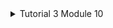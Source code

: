 <details>
<summary>Tutorial 3 Module 10</summary>

<details>
<summary>3.1. Original code</summary>

![3.1. Original code 1](https://i.ibb.co/vcLXB39/Screenshot-63.png)
![3.1. Original code 2](https://i.ibb.co/p3Tx7s2/Screenshot-64.png)
![3.1. Original code 3](https://i.ibb.co/XSFsywJ/Screenshot-65.png)

</details>

<details>
<summary>3.2. Add some creativities to the webclient</summary>

![3.2. Add some creativities to the webclient](https://i.ibb.co/HpRmmrk/Screenshot-68.png)

As seen in the screenshot, although the animation may not be very clear, I added animation to the chat bubble. I also changed the original code's default avatar to a gif so that the user's avatar moves.

</details>

</details>